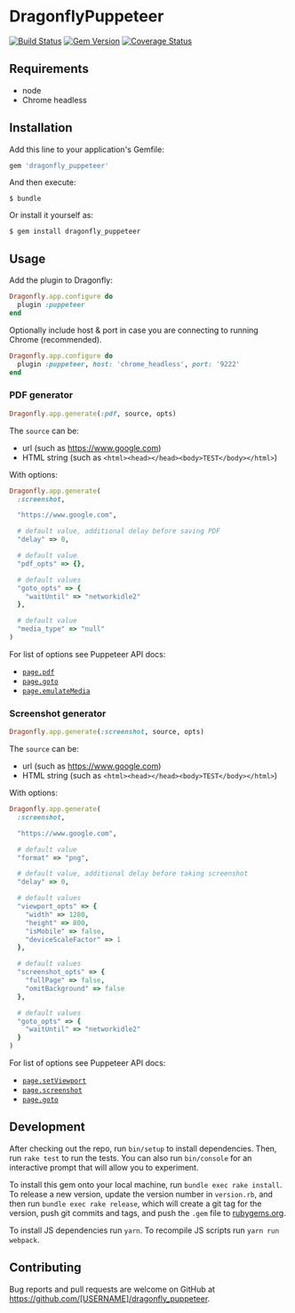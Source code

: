 # DragonflyPuppeteer

[![Build Status](https://travis-ci.org/tomasc/dragonfly_puppeteer.svg)](https://travis-ci.org/tomasc/dragonfly_puppeteer) [![Gem Version](https://badge.fury.io/rb/dragonfly_puppeteer.svg)](http://badge.fury.io/rb/dragonfly_puppeteer) [![Coverage Status](https://img.shields.io/coveralls/tomasc/dragonfly_puppeteer.svg)](https://coveralls.io/r/tomasc/dragonfly_puppeteer)

## Requirements

* node
* Chrome headless

## Installation

Add this line to your application's Gemfile:

```ruby
gem 'dragonfly_puppeteer'
```

And then execute:

    $ bundle

Or install it yourself as:

    $ gem install dragonfly_puppeteer

## Usage

Add the plugin to Dragonfly:

```ruby
Dragonfly.app.configure do
  plugin :puppeteer
end
```

Optionally include host & port in case you are connecting to running Chrome (recommended).

```ruby
Dragonfly.app.configure do
  plugin :puppeteer, host: 'chrome_headless', port: '9222'
end
```

### PDF generator

```ruby
Dragonfly.app.generate(:pdf, source, opts)
```

The `source` can be:
* url (such as https://www.google.com)
* HTML string (such as `<html><head></head><body>TEST</body></html>`)

With options:

```ruby
Dragonfly.app.generate(
  :screenshot,

  "https://www.google.com",

  # default value, additional delay before saving PDF
  "delay" => 0,

  # default value
  "pdf_opts" => {},

  # default values
  "goto_opts" => {
    "waitUntil" => "networkidle2"
  },

  # default value
  "media_type" => "null"
)
```

For list of options see Puppeteer API docs:
* [`page.pdf`](https://github.com/GoogleChrome/puppeteer/blob/master/docs/api.md#pagepdfoptions)
* [`page.goto`](https://github.com/GoogleChrome/puppeteer/blob/master/docs/api.md#pagegotourl-options)
* [`page.emulateMedia`](https://github.com/GoogleChrome/puppeteer/blob/master/docs/api.md#pageemulatemediamediatype)

### Screenshot generator

```ruby
Dragonfly.app.generate(:screenshot, source, opts)
```

The `source` can be:
* url (such as https://www.google.com)
* HTML string (such as `<html><head></head><body>TEST</body></html>`)

With options:

```ruby
Dragonfly.app.generate(
  :screenshot,

  "https://www.google.com",

  # default value
  "format" => "png",

  # default value, additional delay before taking screenshot
  "delay" => 0,

  # default values
  "viewport_opts" => {
    "width" => 1280,
    "height" => 800,
    "isMobile" => false,
    "deviceScaleFactor" => 1
  },

  # default values
  "screenshot_opts" => {
    "fullPage" => false,
    "omitBackground" => false
  },

  # default values
  "goto_opts" => {
    "waitUntil" => "networkidle2"
  }
)
```

For list of options see Puppeteer API docs:
* [`page.setViewport`](https://github.com/GoogleChrome/puppeteer/blob/master/docs/api.md#pagesetviewportviewport)
* [`page.screenshot`](https://github.com/GoogleChrome/puppeteer/blob/master/docs/api.md#pagescreenshotoptions)
* [`page.goto`](https://github.com/GoogleChrome/puppeteer/blob/master/docs/api.md#pagegotourl-options)

## Development

After checking out the repo, run `bin/setup` to install dependencies. Then, run `rake test` to run the tests. You can also run `bin/console` for an interactive prompt that will allow you to experiment.

To install this gem onto your local machine, run `bundle exec rake install`. To release a new version, update the version number in `version.rb`, and then run `bundle exec rake release`, which will create a git tag for the version, push git commits and tags, and push the `.gem` file to [rubygems.org](https://rubygems.org).

To install JS dependencies run `yarn`. To recompile JS scripts run `yarn run webpack`.

## Contributing

Bug reports and pull requests are welcome on GitHub at https://github.com/[USERNAME]/dragonfly_puppeteer.
